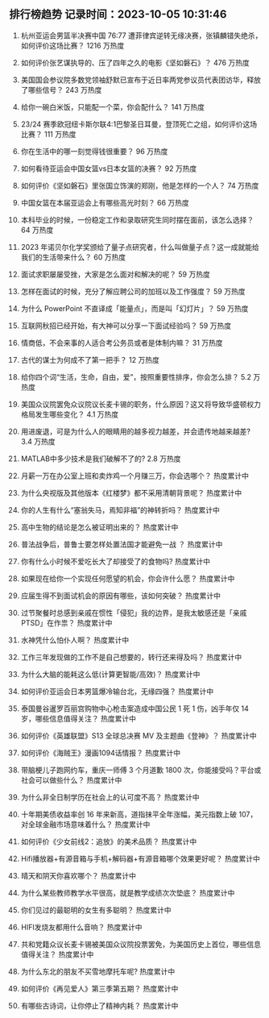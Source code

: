 
## 排行榜趋势 记录时间：2023-10-05 10:31:46
  
  1. 杭州亚运会男篮半决赛中国 76:77 遭菲律宾逆转无缘决赛，张镇麟错失绝杀，如何评价这场比赛？ 1216 万热度
    
  2. 如何评价张艺谋执导的、压了四年之久的电影《坚如磐石》？ 476 万热度
    
  3. 美国国会参议院多数党领袖舒默已宣布于近日率两党参议员代表团访华，释放了哪些信号？ 243 万热度
    
  4. 给你一碗白米饭，只能配一个菜，你会配什么？ 141 万热度
    
  5. 23/24 赛季欧冠纽卡斯尔联4:1巴黎圣日耳曼，登顶死亡之组，如何评价这场比赛？ 111 万热度
    
  6. 你在生活中的哪一刻觉得钱很重要？ 96 万热度
    
  7. 如何看待亚运会中国女篮vs日本女篮的决赛？ 92 万热度
    
  8. 如何评价《坚如磐石》里张国立饰演的郑刚，他是怎样的一个人？ 74 万热度
    
  9. 中国女篮在本届亚运会上有哪些高光时刻？ 66 万热度
    
  10. 本科毕业的时候，一份稳定工作和录取研究生同时摆在面前，该怎么选择？ 64 万热度
    
  11. 2023 年诺贝尔化学奖颁给了量子点研究者，什么叫做量子点？这一成就能给我们的生活带来什么？ 60 万热度
    
  12. 面试求职屡屡受挫，大家是怎么面对和解决的呢？ 59 万热度
    
  13. 怎样在面试的时候，充分了解应聘公司的加班以及工作强度？ 59 万热度
    
  14. 为什么 PowerPoint 不直译成「能量点」，而是叫「幻灯片」？ 59 万热度
    
  15. 互联网秋招已经开始，有大神可以分享一下面试经验吗？ 59 万热度
    
  16. 情商低，不会来事的人适合考公务员或者是体制内嘛？ 31 万热度
    
  17. 古代的谋士为何成不了第一把手？ 12 万热度
    
  18. 给你四个词“生活，生命，自由，爱”，按照重要性排序，你会怎么排？ 5.2 万热度
    
  19. 美国众议院罢免众议院议长麦卡锡的职务，什么原因？这又将导致华盛顿权力格局发生哪些变化？ 4.1 万热度
    
  20. 用进废退，可是为什么人的眼睛用的越多视力越差，并会遗传地越来越差? 3.4 万热度
    
  21. MATLAB中多少技术是我们破解不了的? 2.8 万热度
    
  22. 月薪一万在办公室上班和卖炸鸡一个月赚三万，你会选哪个？ 热度累计中
    
  23. 为什么央视版及其他版本《红楼梦》都不采用清朝背景呢？ 热度累计中
    
  24. 你的人生有什么“塞翁失马，焉知非福”的神转折吗？ 热度累计中
    
  25. 高中生物的结论是怎么被证明出来的？ 热度累计中
    
  26. 普法战争后，普鲁士要怎样处置法国才能避免一战 ？ 热度累计中
    
  27. 你有什么小时候不爱吃长大了却接受了的食物吗? 热度累计中
    
  28. 如果现在给你一个实现任何愿望的机会，你会许什么愿？ 热度累计中
    
  29. 应届生得不到面试机会的原因有哪些，该如何突破？ 热度累计中
    
  30. 过节聚餐时总感到亲戚在惯性「侵犯」我的边界，是我太敏感还是「亲戚PTSD」在作祟？ 热度累计中
    
  31. 水神凭什么怕仆人啊？ 热度累计中
    
  32. 工作三年发现做的工作不是自己想要的，转行还来得及吗？ 热度累计中
    
  33. 为什么大脑的能耗这么低(计算更智能/高效)？ 热度累计中
    
  34. 如何评价亚运会日本男篮爆冷输台北，无缘四强？ 热度累计中
    
  35. 泰国曼谷暹罗百丽宫购物中心枪击案造成中国公民 1 死 1 伤，凶手年仅 14 岁，哪些信息值得关注？ 热度累计中
    
  36. 如何评价《英雄联盟》S13 全球总决赛 MV 及主题曲《登神》？ 热度累计中
    
  37. 如何评价《海贼王》漫画1094话情报？ 热度累计中
    
  38. 带脑梗儿子跑网约车，重庆一师傅 3 个月道歉 1800 次，你能接受吗？平台或社会可以做些什么？ 热度累计中
    
  39. 为什么非全日制学历在社会上的认可度不高？ 热度累计中
    
  40. 十年期美债收益率创 16 年来新高，道指抹平全年涨幅，美元指数上破 107，对全球金融市场意味着什么？ 热度累计中
    
  41. 如何评价《少女前线2：追放》的美术品质？ 热度累计中
    
  42. Hifi播放器+有源音箱与手机+解码器+有源音箱哪个效果更好呢？ 热度累计中
    
  43. 晴天和阴天你喜欢哪个？ 热度累计中
    
  44. 为什么某些教师教学水平很高，就是教学成绩次次垫底？ 热度累计中
    
  45. 你们见过的最聪明的女生有多聪明？ 热度累计中
    
  46. HIFI发烧友都用什么音响？ 热度累计中
    
  47. 共和党籍众议长麦卡锡被美国众议院投票罢免，为美国历史上首位，哪些信息值得关注？ 热度累计中
    
  48. 为什么东北的朋友不买雪地摩托车呢? 热度累计中
    
  49. 如何评价《再见爱人》第三季第五期？ 热度累计中
    
  50. 有哪些古诗词，让你停止了精神内耗？ 热度累计中
    